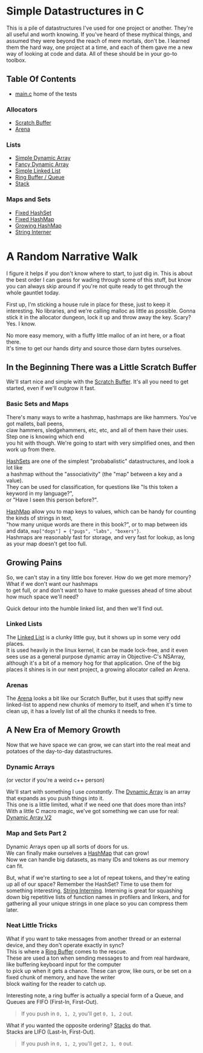 # Simple Datastructures in C

This is a pile of datastructures I've used for one project or another. They're all useful and worth knowing.
If you've heard of these mythical things, and assumed they were beyond the reach of mere mortals, don't be.
I learned them the hard way, one project at a time, and each of them gave me a new way of looking at code and data.
All of these should be in your go-to toolbox.


## Table Of Contents
- [main.c](main.c) home of the tests

### Allocators
- [Scratch Buffer](allocators/scratch.h)
- [Arena](allocators/arena.h)

### Lists
- [Simple Dynamic Array](lists/simple_dynarray.h)
- [Fancy Dynamic Array](lists/dynarray.h)
- [Simple Linked List](lists/simple_linked_list.h)
- [Ring Buffer / Queue](lists/ring_buffer.h)
- [Stack](lists/stack.h)

### Maps and Sets
- [Fixed HashSet](maps/fixed_set.h)
- [Fixed HashMap](maps/fixed_map.h)
- [Growing HashMap](maps/growing_map.h)
- [String Interner](maps/intern.h)

# A Random Narrative Walk

I figure it helps if you don't know where to start, to just dig in. This is about the
best order I can guess for wading through some of this stuff, but know you can always
skip around if you're not quite ready to get through the whole gauntlet today.

First up, I'm sticking a house rule in place for these, just to keep it interesting.
No libraries, and we're calling malloc as little as possible.
Gonna stick it in the allocator dungeon, lock it up and throw away the key. Scary? Yes. I know. 
 
No more easy memory, with a fluffy little malloc of an int here, or a float there.  
It's time to get our hands dirty and source those darn bytes ourselves.


## In the Beginning There was a Little Scratch Buffer

We'll start nice and simple with the [Scratch Buffer](allocators/scratch.h).
It's all you need to get started, even if we'll outgrow it fast.

### Basic Sets and Maps
There's many ways to write a hashmap, hashmaps are like hammers. You've got mallets, ball peens,  
claw hammers, sledgehammers, etc, etc, and all of them have their uses. Step one is knowing which end  
you hit with though. We're going to start with very simplified ones, and then work up from there.

[HashSets](maps/fixed_set.h) are one of the simplest "probabalistic" datastructures, and look a lot like  
a hashmap without the "associativity" (the "map" between a key and a value).  
They can be used for classification, for questions like "Is this token a keyword in my language?",  
or "Have I seen this person before?".

[HashMap](maps/fixed_map.h) allow you to map keys to values, which can be handy for counting the kinds of strings in text,  
"how many unique words are there in this book?", or to map between ids and data, `map["dogs"] = {"pugs", "labs", "boxers"}`.  
Hashmaps are reasonably fast for storage, and very fast for lookup, as long as your map doesn't get too full.

## Growing Pains
So, we can't stay in a tiny little box forever. How do we get more memory? What if we don't want our hashmaps  
to get full, or and don't want to have to make guesses ahead of time about how much space we'll need?  

Quick detour into the humble linked list, and then we'll find out.

### Linked Lists
The [Linked List](lists/simple_linked_list.h) is a clunky little guy, but it shows up in some very odd places.  
It is used heavily in the linux kernel, it can be made lock-free, and it even sees use as a general purpose dynamic
array in Objective-C's NSArray, although it's a bit of a memory hog for that application.
One of the big places it shines is in our next project, a growing allocator called an Arena.

### Arenas
The [Arena](allocators/arena.h) looks a bit like our Scratch Buffer, but it uses that spiffy new linked-list to append
new chunks of memory to itself, and when it's time to clean up, it has a lovely list of all the chunks it needs to free.


## A New Era of Memory Growth
Now that we have space we can grow, we can start into the real meat and potatoes of the day-to-day datastructures.

### Dynamic Arrays
(or vector if you're a weird c++ person)

We'll start with something I use *constantly*.
The [Dynamic Array](lists/simple_dynarray.h) is an array that expands as you push things into it.  
This one is a little limited, what if we need one that does more than ints?  
With a little C macro magic, we've got something we can use for real: [Dynamic Array V2](lists/dynarray.h)

### Map and Sets Part 2

Dynamic Arrays open up all sorts of doors for us.  
We can finally make ourselves a [HashMap](maps/growing_map.h) that can grow!  
Now we can handle big datasets, as many IDs and tokens as our memory can fit.

But, what if we're starting to see a lot of repeat tokens, and they're eating up all of our space?
Remember the HashSet? Time to use them for something interesting, [String Interning](maps/intern.h).
Interning is great for squashing down big repetitive lists of function names in profilers and linkers, and
for gathering all your unique strings in one place so you can compress them later.

### Neat Little Tricks

What if you want to take messages from another thread or an external device, and they don't operate exactly in sync?  
This is where a [Ring Buffer](lists/ring_buffer.h) comes to the rescue.  
These are used a ton when sending messages to and from real hardware, like buffering keyboard input for the computer  
to pick up when it gets a chance. These can grow, like ours, or be set on a fixed chunk of memory, and have the writer  
block waiting for the reader to catch up.

Interesting note, a ring buffer is actually a special form of a Queue,
and Queues are FIFO (First-In, First-Out).
> If you push in `0, 1, 2`, you'll get `0, 1, 2` out.

What if you wanted the opposite ordering? [Stacks](lists/stack.h) do that.  
Stacks are LIFO (Last-In, First-Out). 
> If you push in `0, 1, 2`, you'll get `2, 1, 0` out.
